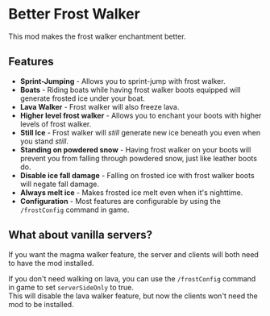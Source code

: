 # Better Frost Walker

This mod makes the frost walker enchantment better.  

## Features
- **Sprint-Jumping** - Allows you to sprint-jump with frost walker.
- **Boats** - Riding boats while having frost walker boots equipped will generate frosted ice under your boat.
- **Lava Walker** - Frost walker will also freeze lava.
- **Higher level frost walker** - Allows you to enchant your boots with higher levels of frost walker.
- **Still Ice** - Frost walker will *still* generate new ice beneath you even when you stand *still*.
- **Standing on powdered snow** - Having frost walker on your boots will prevent you from falling through powdered snow, just like leather boots do.
- **Disable ice fall damage** - Falling on frosted ice with frost walker boots will negate fall damage. 
- **Always melt ice** - Makes frosted ice melt even when it's nighttime.
- **Configuration** - Most features are configurable by using the `/frostConfig` command in game.

## What about vanilla servers?

If you want the magma walker feature, the server and clients will both need to have the mod installed.

If you don't need walking on lava, you can use the `/frostConfig` command in game to set `serverSideOnly` to true.  
This will disable the lava walker feature, but now the clients won't need the mod to be installed.
